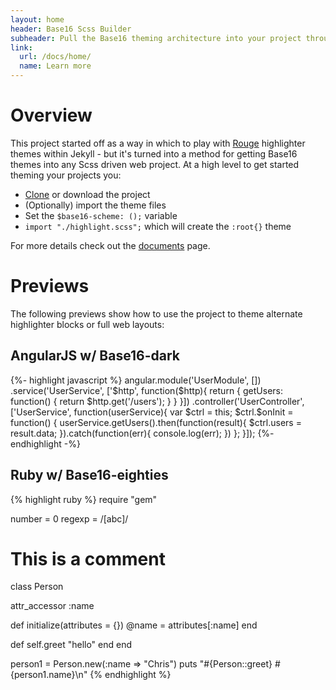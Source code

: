 ```yaml
---
layout: home
header: Base16 Scss Builder
subheader: Pull the Base16 theming architecture into your project through a set of Scss or Css variables.
link:
  url: /docs/home/
  name: Learn more
---
```


# Overview

This project started off as a way in which to play with [Rouge](http://rouge.jneen.net/) highlighter themes within Jekyll - but it's turned into a method for getting Base16 themes into any Scss driven web project.   At a high level to get started theming your projects you:

- [Clone](https://github.com/kenjdavidson/base16-scss.git) or download the project
- (Optionally) import the theme files
- Set the `$base16-scheme: ();` variable
- `import "./highlight.scss";` which will create the `:root{}` theme

For more details check out the [documents](/docs/home/) page.

# Previews

The following previews show how to use the project to theme alternate highlighter blocks or full web layouts:

## AngularJS w/ Base16-dark

<div id="base16-dark">
{%- highlight javascript %}
angular.module('UserModule', [])
  .service('UserService', ['$http', function($http){
    return {
      getUsers: function() {
        return $http.get('/users');
      }
    }    
  }])
  .controller('UserController', ['UserService', function(userService){
    var $ctrl = this;
    $ctrl.$onInit = function() {
      userService.getUsers().then(function(result){
        $ctrl.users = result.data;
      }).catch(function(err){
        console.log(err);
      })
    };
  }]);
{%- endhighlight -%}
</div>

## Ruby w/ Base16-eighties

<div id="base16-eighties">
{% highlight ruby %} 
require "gem"

number = 0
regexp = /[abc]/

# This is a comment
class Person
  
  attr_accessor :name
  
  def initialize(attributes = {})
    @name = attributes[:name]
  end
  
  def self.greet
    "hello"
  end
end

person1 = Person.new(:name => "Chris")
puts "#{Person::greet} #{person1.name}\n"
{% endhighlight %}
</div>
